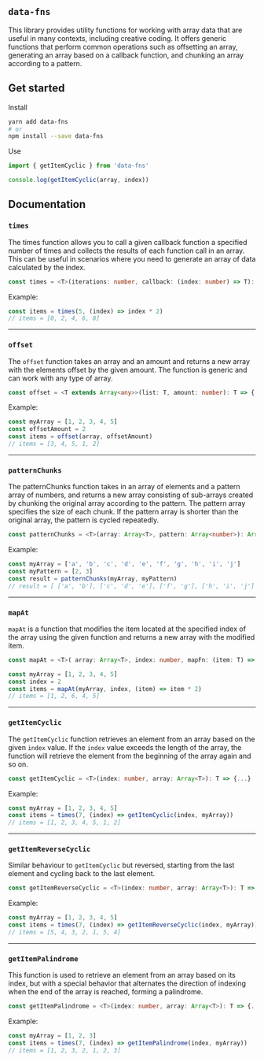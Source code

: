 ## `data-fns`

This library provides utility functions for working with array data that are useful in many contexts, including creative coding. It offers generic functions that perform common operations such as offsetting an array, generating an array based on a callback function, and chunking an array according to a pattern.

## Get started

Install

```bash
yarn add data-fns
# or
npm install --save data-fns
```

Use

```typescript
import { getItemCyclic } from 'data-fns'

console.log(getItemCyclic(array, index))
```

## Documentation

### `times`

The times function allows you to call a given callback function a specified number of times and collects the results of each function call in an array. This can be useful in scenarios where you need to generate an array of data calculated by the index.

```typescript
const times = <T>(iterations: number, callback: (index: number) => T): Array<T> => {...}
```

Example:

```typescript
const items = times(5, (index) => index * 2)
// items = [0, 2, 4, 6, 8]
```

---

### `offset`

The `offset` function takes an array and an amount and returns a new array with the elements offset by the given amount. The function is generic and can work with any type of array.

```typescript
const offset = <T extends Array<any>>(list: T, amount: number): T => {...}
```

Example:

```typescript
const myArray = [1, 2, 3, 4, 5]
const offsetAmount = 2
const items = offset(array, offsetAmount)
// items = [3, 4, 5, 1, 2]
```

---

### `patternChunks`

The patternChunks function takes in an array of elements and a pattern array of numbers, and returns a new array consisting of sub-arrays created by chunking the original array according to the pattern. The pattern array specifies the size of each chunk. If the pattern array is shorter than the original array, the pattern is cycled repeatedly.

```typescript
const patternChunks = <T>(array: Array<T>, pattern: Array<number>): Array<Array<T>> => {...}
```

Example:

```typescript
const myArray = ['a', 'b', 'c', 'd', 'e', 'f', 'g', 'h', 'i', 'j']
const myPattern = [2, 3]
const result = patternChunks(myArray, myPattern)
// result = [ ['a', 'b'], ['c', 'd', 'e'], ['f', 'g'], ['h', 'i', 'j'] ]
```

---

### `mapAt`

`mapAt` is a function that modifies the item located at the specified index of the array using the given function and returns a new array with the modified item.

```typescript
const mapAt = <T>( array: Array<T>, index: number, mapFn: (item: T) => T ): Array<T> => {...}
```

```typescript
const myArray = [1, 2, 3, 4, 5]
const index = 2
const items = mapAt(myArray, index, (item) => item * 2)
// items = [1, 2, 6, 4, 5]
```

---

### `getItemCyclic`

The `getItemCyclic` function retrieves an element from an array based on the given `index` value. If the `index` value exceeds the length of the array, the function will retrieve the element from the beginning of the array again and so on.

```typescript
const getItemCyclic = <T>(index: number, array: Array<T>): T => {...}
```

Example:

```typescript
const myArray = [1, 2, 3, 4, 5]
const items = times(7, (index) => getItemCyclic(index, myArray))
// items = [1, 2, 3, 4, 5, 1, 2]
```

---

### `getItemReverseCyclic`

Similar behaviour to `getItemCyclic` but reversed, starting from the last element and cycling back to the last element.

```typescript
const getItemReverseCyclic = <T>(index: number, array: Array<T>): T => {...}
```

Example:

```typescript
const myArray = [1, 2, 3, 4, 5]
const items = times(7, (index) => getItemReverseCyclic(index, myArray))
// items = [5, 4, 3, 2, 1, 5, 4]
```

---

### `getItemPalindrome`

This function is used to retrieve an element from an array based on its index, but with a special behavior that alternates the direction of indexing when the end of the array is reached, forming a palindrome.

```typescript
const getItemPalindrome = <T>(index: number, array: Array<T>): T => {...}
```

Example:

```typescript
const myArray = [1, 2, 3]
const items = times(7, (index) => getItemPalindrome(index, myArray))
// items = [1, 2, 3, 2, 1, 2, 3]
```
